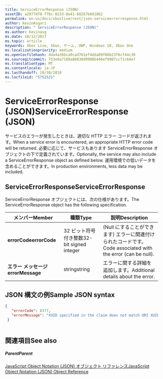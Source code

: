 ```yaml
---
title: ServiceErrorResponse (JSON)
assetID: a2077df8-f76c-0233-8e41-68267b681862
permalink: en-us/docs/xboxlive/rest/json-serviceerrorresponse.html
author: KevinAsgari
description: " ServiceErrorResponse (JSON)"
ms.author: kevinasg
ms.date: 10/12/2017
ms.topic: article
keywords: Xbox Live, Xbox, ゲーム, UWP, Windows 10, Xbox One
ms.localizationpriority: medium
ms.openlocfilehash: 4da4a36bca0cad761ef4dda89f86b23f6cf44c30
ms.sourcegitcommit: 753e0a7160a88830d9908b446ef0907cc71c64e7
ms.translationtype: MT
ms.contentlocale: ja-JP
ms.lasthandoff: 10/30/2018
ms.locfileid: "5752521"
---
```

# <a name="serviceerrorresponse-json"></a><span data-ttu-id="324f9-104">ServiceErrorResponse (JSON)</span><span class="sxs-lookup"><span data-stu-id="324f9-104">ServiceErrorResponse (JSON)</span></span>
<span data-ttu-id="324f9-105">サービスのエラーが発生したときは、適切な HTTP エラー コードが返されます。</span><span class="sxs-lookup"><span data-stu-id="324f9-105">When a service error is encountered, an appropriate HTTP error code will be returned.</span></span> <span data-ttu-id="324f9-106">必要に応じて、サービスもあります ServiceErrorResponse オブジェクトの下で定義されています。</span><span class="sxs-lookup"><span data-stu-id="324f9-106">Optionally, the service may also include a ServiceErrorResponse object as defined below.</span></span> <span data-ttu-id="324f9-107">運用環境での低いデータを含めることができます。</span><span class="sxs-lookup"><span data-stu-id="324f9-107">In production environments, less data may be included.</span></span> 
<a id="ID4EN"></a>

 
## <a name="serviceerrorresponse"></a><span data-ttu-id="324f9-108">ServiceErrorResponse</span><span class="sxs-lookup"><span data-stu-id="324f9-108">ServiceErrorResponse</span></span>
 
<span data-ttu-id="324f9-109">ServiceErrorResponse オブジェクトには、次の仕様があります。</span><span class="sxs-lookup"><span data-stu-id="324f9-109">The ServiceErrorResponse object has the following specification.</span></span>
 
| <span data-ttu-id="324f9-110">メンバー</span><span class="sxs-lookup"><span data-stu-id="324f9-110">Member</span></span>| <span data-ttu-id="324f9-111">種類</span><span class="sxs-lookup"><span data-stu-id="324f9-111">Type</span></span>| <span data-ttu-id="324f9-112">説明</span><span class="sxs-lookup"><span data-stu-id="324f9-112">Description</span></span>| 
| --- | --- | --- | 
| <b><span data-ttu-id="324f9-113">errorCode</span><span class="sxs-lookup"><span data-stu-id="324f9-113">errorCode</span></span></b>| <span data-ttu-id="324f9-114">32 ビット符号付き整数</span><span class="sxs-lookup"><span data-stu-id="324f9-114">32-bit signed integer</span></span>| <span data-ttu-id="324f9-115">(Null にすることができます) エラーに関連付けられたコードです。</span><span class="sxs-lookup"><span data-stu-id="324f9-115">Code associated with the error (can be null).</span></span>| 
| <b><span data-ttu-id="324f9-116">エラー メッセージ</span><span class="sxs-lookup"><span data-stu-id="324f9-116">errorMessage</span></span></b>| <span data-ttu-id="324f9-117">string</span><span class="sxs-lookup"><span data-stu-id="324f9-117">string</span></span>| <span data-ttu-id="324f9-118">エラーに関する詳細を追加します。</span><span class="sxs-lookup"><span data-stu-id="324f9-118">Additional details about the error.</span></span>| 
  
<a id="ID4EVB"></a>

 
## <a name="sample-json-syntax"></a><span data-ttu-id="324f9-119">JSON 構文の例</span><span class="sxs-lookup"><span data-stu-id="324f9-119">Sample JSON syntax</span></span>
 

```json
{
   "errorCode": 8377,
   "errorMessage": "XUID specified in the claim does not match URI XUID."
 }
    
```

  
<a id="ID4E5B"></a>

 
## <a name="see-also"></a><span data-ttu-id="324f9-120">関連項目</span><span class="sxs-lookup"><span data-stu-id="324f9-120">See also</span></span>
 
<a id="ID4EAC"></a>

 
##### <a name="parent"></a><span data-ttu-id="324f9-121">Parent</span><span class="sxs-lookup"><span data-stu-id="324f9-121">Parent</span></span> 

[<span data-ttu-id="324f9-122">JavaScript Object Notation (JSON) オブジェクト リファレンス</span><span class="sxs-lookup"><span data-stu-id="324f9-122">JavaScript Object Notation (JSON) Object Reference</span></span>](atoc-xboxlivews-reference-json.md)

   